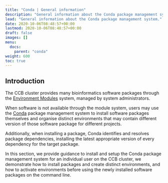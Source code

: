 ```yaml
---
title: "Conda | General information"
description: "General information about the Conda package management system."
lead: "General information about the Conda package management system."
date: 2020-10-06T08:48:57+00:00
lastmod: 2020-10-06T08:48:57+00:00
draft: false
images: []
menu:
  docs:
    parent: "conda"
weight: 600
toc: true
---
```


## Introduction

The CCB cluster provides many bioinformatics software packages through the
[Environment Modules][modules-readthedocs] system, managed by system
administrators.

When software is not available through the module system, users may use
the [Conda][conda-website] package management system to install software
packages themselves and organise distinct environments that may contain
different version of those software package for different projects.

Additionally, when installing a package, Conda identifies and resolves
package dependencies, installing the latest appropriate version of
every dependency for the target package.

In this section, we provide guidance to install and setup the Conda
package management system for an individual user on the CCB cluster,
we demonstrate how to install packages and create distinct environments,
and how to activate environments before using the newly installed software
packages on the command line.

<!-- Link definitions -->

[modules-readthedocs]: https://modules.readthedocs.io/en/latest/index.html
[conda-website]: https://docs.conda.io/en/latest/
